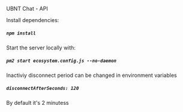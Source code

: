 UBNT Chat - API

Install dependencies:
##### `npm install` 

Start the server locally with:
##### `pm2 start ecosystem.config.js --no-daemon` 

Inactiviy disconnect period can be changed in environment variables
##### `disconnectAfterSeconds: 120` 
By default it's 2 minutess
